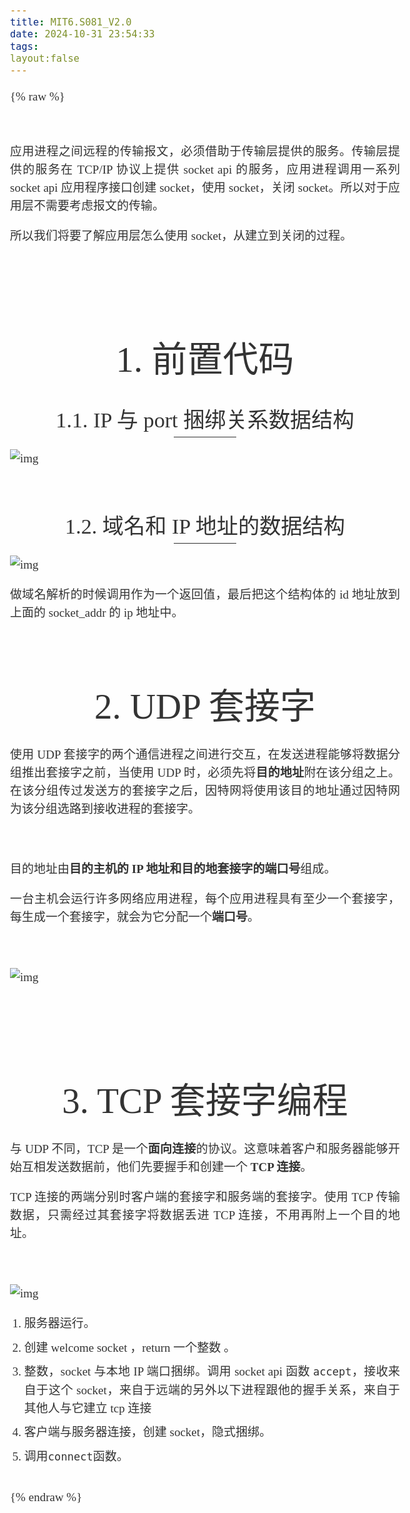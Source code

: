 ```yaml
---
title: MIT6.S081_V2.0
date: 2024-10-31 23:54:33
tags:
layout:false
---
```


{% raw %}

<!doctype html>
<html>
<head>
<meta charset='UTF-8'><meta name='viewport' content='width=device-width initial-scale=1'>

<style type='text/css'>html {overflow-x: initial !important;}:root { --bg-color:#ffffff; --text-color:#333333; --select-text-bg-color:#B5D6FC; --select-text-font-color:auto; --monospace:"Lucida Console",Consolas,"Courier",monospace; --title-bar-height:20px; }
.mac-os-11 { --title-bar-height:28px; }
html { font-size: 14px; background-color: var(--bg-color); color: var(--text-color); font-family: "Helvetica Neue", Helvetica, Arial, sans-serif; -webkit-font-smoothing: antialiased; }
h1, h2, h3, h4, h5 { white-space: pre-wrap; }
body { margin: 0px; padding: 0px; height: auto; inset: 0px; font-size: 1rem; line-height: 1.42857; overflow-x: hidden; background: inherit; }
iframe { margin: auto; }
a.url { word-break: break-all; }
a:active, a:hover { outline: 0px; }
.in-text-selection, ::selection { text-shadow: none; background: var(--select-text-bg-color); color: var(--select-text-font-color); }
#write { margin: 0px auto; height: auto; width: inherit; word-break: normal; overflow-wrap: break-word; position: relative; white-space: normal; overflow-x: visible; padding-top: 36px; }
#write.first-line-indent p { text-indent: 2em; }
#write.first-line-indent li p, #write.first-line-indent p * { text-indent: 0px; }
#write.first-line-indent li { margin-left: 2em; }
.for-image #write { padding-left: 8px; padding-right: 8px; }
body.typora-export { padding-left: 30px; padding-right: 30px; }
.typora-export .footnote-line, .typora-export li, .typora-export p { white-space: pre-wrap; }
.typora-export .task-list-item input { pointer-events: none; }
@media screen and (max-width: 500px) {
  body.typora-export { padding-left: 0px; padding-right: 0px; }
  #write { padding-left: 20px; padding-right: 20px; }
}
#write li > figure:last-child { margin-bottom: 0.5rem; }
#write ol, #write ul { position: relative; }
img { max-width: 100%; vertical-align: middle; image-orientation: from-image; }
button, input, select, textarea { color: inherit; font: inherit; }
input[type="checkbox"], input[type="radio"] { line-height: normal; padding: 0px; }
*, ::after, ::before { box-sizing: border-box; }
#write h1, #write h2, #write h3, #write h4, #write h5, #write h6, #write p, #write pre { width: inherit; }
#write h1, #write h2, #write h3, #write h4, #write h5, #write h6, #write p { position: relative; }
p { line-height: inherit; }
h1, h2, h3, h4, h5, h6 { break-after: avoid-page; break-inside: avoid; orphans: 4; }
p { orphans: 4; }
h1 { font-size: 2rem; }
h2 { font-size: 1.8rem; }
h3 { font-size: 1.6rem; }
h4 { font-size: 1.4rem; }
h5 { font-size: 1.2rem; }
h6 { font-size: 1rem; }
.md-math-block, .md-rawblock, h1, h2, h3, h4, h5, h6, p { margin-top: 1rem; margin-bottom: 1rem; }
.hidden { display: none; }
.md-blockmeta { color: rgb(204, 204, 204); font-weight: 700; font-style: italic; }
a { cursor: pointer; }
sup.md-footnote { padding: 2px 4px; background-color: rgba(238, 238, 238, 0.7); color: rgb(85, 85, 85); border-radius: 4px; cursor: pointer; }
sup.md-footnote a, sup.md-footnote a:hover { color: inherit; text-transform: inherit; text-decoration: inherit; }
#write input[type="checkbox"] { cursor: pointer; width: inherit; height: inherit; }
figure { overflow-x: auto; margin: 1.2em 0px; max-width: calc(100% + 16px); padding: 0px; }
figure > table { margin: 0px; }
thead, tr { break-inside: avoid; break-after: auto; }
thead { display: table-header-group; }
table { border-collapse: collapse; border-spacing: 0px; width: 100%; overflow: auto; break-inside: auto; text-align: left; }
table.md-table td { min-width: 32px; }
.CodeMirror-gutters { border-right: 0px; background-color: inherit; }
.CodeMirror-linenumber { user-select: none; }
.CodeMirror { text-align: left; }
.CodeMirror-placeholder { opacity: 0.3; }
.CodeMirror pre { padding: 0px 4px; }
.CodeMirror-lines { padding: 0px; }
div.hr:focus { cursor: none; }
#write pre { white-space: pre-wrap; }
#write.fences-no-line-wrapping pre { white-space: pre; }
#write pre.ty-contain-cm { white-space: normal; }
.CodeMirror-gutters { margin-right: 4px; }
.md-fences { font-size: 0.9rem; display: block; break-inside: avoid; text-align: left; overflow: visible; white-space: pre; background: inherit; position: relative !important; }
.md-fences-adv-panel { width: 100%; margin-top: 10px; text-align: center; padding-top: 0px; padding-bottom: 8px; overflow-x: auto; }
#write .md-fences.mock-cm { white-space: pre-wrap; }
.md-fences.md-fences-with-lineno { padding-left: 0px; }
#write.fences-no-line-wrapping .md-fences.mock-cm { white-space: pre; overflow-x: auto; }
.md-fences.mock-cm.md-fences-with-lineno { padding-left: 8px; }
.CodeMirror-line, twitterwidget { break-inside: avoid; }
svg { break-inside: avoid; }
.footnotes { opacity: 0.8; font-size: 0.9rem; margin-top: 1em; margin-bottom: 1em; }
.footnotes + .footnotes { margin-top: 0px; }
.md-reset { margin: 0px; padding: 0px; border: 0px; outline: 0px; vertical-align: top; background: 0px 0px; text-decoration: none; text-shadow: none; float: none; position: static; width: auto; height: auto; white-space: nowrap; cursor: inherit; -webkit-tap-highlight-color: transparent; line-height: normal; font-weight: 400; text-align: left; box-sizing: content-box; direction: ltr; }
li div { padding-top: 0px; }
blockquote { margin: 1rem 0px; }
li .mathjax-block, li p { margin: 0.5rem 0px; }
li blockquote { margin: 1rem 0px; }
li { margin: 0px; position: relative; }
blockquote > :last-child { margin-bottom: 0px; }
blockquote > :first-child, li > :first-child { margin-top: 0px; }
.footnotes-area { color: rgb(136, 136, 136); margin-top: 0.714rem; padding-bottom: 0.143rem; white-space: normal; }
#write .footnote-line { white-space: pre-wrap; }
@media print {
  body, html { border: 1px solid transparent; height: 99%; break-after: avoid; break-before: avoid; font-variant-ligatures: no-common-ligatures; }
  #write { margin-top: 0px; border-color: transparent !important; padding-top: 0px !important; padding-bottom: 0px !important; }
  .typora-export * { -webkit-print-color-adjust: exact; }
  .typora-export #write { break-after: avoid; }
  .typora-export #write::after { height: 0px; }
  .is-mac table { break-inside: avoid; }
  #write > p:nth-child(1) { margin-top: 0px; }
  .typora-export-show-outline .typora-export-sidebar { display: none; }
  figure { overflow-x: visible; }
}
.footnote-line { margin-top: 0.714em; font-size: 0.7em; }
a img, img a { cursor: pointer; }
pre.md-meta-block { font-size: 0.8rem; min-height: 0.8rem; white-space: pre-wrap; background: rgb(204, 204, 204); display: block; overflow-x: hidden; }
p > .md-image:only-child:not(.md-img-error) img, p > img:only-child { display: block; margin: auto; }
#write.first-line-indent p > .md-image:only-child:not(.md-img-error) img { left: -2em; position: relative; }
p > .md-image:only-child { display: inline-block; width: 100%; }
#write .MathJax_Display { margin: 0.8em 0px 0px; }
.md-math-block { width: 100%; }
.md-math-block:not(:empty)::after { display: none; }
.MathJax_ref { fill: currentcolor; }
[contenteditable="true"]:active, [contenteditable="true"]:focus, [contenteditable="false"]:active, [contenteditable="false"]:focus { outline: 0px; box-shadow: none; }
.md-task-list-item { position: relative; list-style-type: none; }
.task-list-item.md-task-list-item { padding-left: 0px; }
.md-task-list-item > input { position: absolute; top: 0px; left: 0px; margin-left: -1.2em; margin-top: calc(1em - 10px); border: none; }
.math { font-size: 1rem; }
.md-toc { min-height: 3.58rem; position: relative; font-size: 0.9rem; border-radius: 10px; }
.md-toc-content { position: relative; margin-left: 0px; }
.md-toc-content::after, .md-toc::after { display: none; }
.md-toc-item { display: block; color: rgb(65, 131, 196); }
.md-toc-item a { text-decoration: none; }
.md-toc-inner:hover { text-decoration: underline; }
.md-toc-inner { display: inline-block; cursor: pointer; }
.md-toc-h1 .md-toc-inner { margin-left: 0px; font-weight: 700; }
.md-toc-h2 .md-toc-inner { margin-left: 2em; }
.md-toc-h3 .md-toc-inner { margin-left: 4em; }
.md-toc-h4 .md-toc-inner { margin-left: 6em; }
.md-toc-h5 .md-toc-inner { margin-left: 8em; }
.md-toc-h6 .md-toc-inner { margin-left: 10em; }
@media screen and (max-width: 48em) {
  .md-toc-h3 .md-toc-inner { margin-left: 3.5em; }
  .md-toc-h4 .md-toc-inner { margin-left: 5em; }
  .md-toc-h5 .md-toc-inner { margin-left: 6.5em; }
  .md-toc-h6 .md-toc-inner { margin-left: 8em; }
}
a.md-toc-inner { font-size: inherit; font-style: inherit; font-weight: inherit; line-height: inherit; }
.footnote-line a:not(.reversefootnote) { color: inherit; }
.reversefootnote { font-family: ui-monospace, sans-serif; }
.md-attr { display: none; }
.md-fn-count::after { content: "."; }
code, pre, samp, tt { font-family: var(--monospace); }
kbd { margin: 0px 0.1em; padding: 0.1em 0.6em; font-size: 0.8em; color: rgb(36, 39, 41); background: rgb(255, 255, 255); border: 1px solid rgb(173, 179, 185); border-radius: 3px; box-shadow: rgba(12, 13, 14, 0.2) 0px 1px 0px, rgb(255, 255, 255) 0px 0px 0px 2px inset; white-space: nowrap; vertical-align: middle; }
.md-comment { color: rgb(162, 127, 3); opacity: 0.6; font-family: var(--monospace); }
code { text-align: left; vertical-align: initial; }
a.md-print-anchor { white-space: pre !important; border-width: initial !important; border-style: none !important; border-color: initial !important; display: inline-block !important; position: absolute !important; width: 1px !important; right: 0px !important; outline: 0px !important; background: 0px 0px !important; text-decoration: initial !important; text-shadow: initial !important; }
.os-windows.monocolor-emoji .md-emoji { font-family: "Segoe UI Symbol", sans-serif; }
.md-diagram-panel > svg { max-width: 100%; }
[lang="flow"] svg, [lang="mermaid"] svg { max-width: 100%; height: auto; }
[lang="mermaid"] .node text { font-size: 1rem; }
table tr th { border-bottom: 0px; }
video { max-width: 100%; display: block; margin: 0px auto; }
iframe { max-width: 100%; width: 100%; border: none; }
.highlight td, .highlight tr { border: 0px; }
mark { background: rgb(255, 255, 0); color: rgb(0, 0, 0); }
.md-html-inline .md-plain, .md-html-inline strong, mark .md-inline-math, mark strong { color: inherit; }
.md-expand mark .md-meta { opacity: 0.3 !important; }
mark .md-meta { color: rgb(0, 0, 0); }
@media print {
  .typora-export h1, .typora-export h2, .typora-export h3, .typora-export h4, .typora-export h5, .typora-export h6 { break-inside: avoid; }
}
.md-diagram-panel .messageText { stroke: none !important; }
.md-diagram-panel .start-state { fill: var(--node-fill); }
.md-diagram-panel .edgeLabel rect { opacity: 1 !important; }
.md-fences.md-fences-math { font-size: 1em; }
.md-fences-advanced:not(.md-focus) { padding: 0px; white-space: nowrap; border: 0px; }
.md-fences-advanced:not(.md-focus) { background: inherit; }
.typora-export-show-outline .typora-export-content { max-width: 1440px; margin: auto; display: flex; flex-direction: row; }
.typora-export-sidebar { width: 300px; font-size: 0.8rem; margin-top: 80px; margin-right: 18px; }
.typora-export-show-outline #write { --webkit-flex:2; flex: 2 1 0%; }
.typora-export-sidebar .outline-content { position: fixed; top: 0px; max-height: 100%; overflow: hidden auto; padding-bottom: 30px; padding-top: 60px; width: 300px; }
@media screen and (max-width: 1024px) {
  .typora-export-sidebar, .typora-export-sidebar .outline-content { width: 240px; }
}
@media screen and (max-width: 800px) {
  .typora-export-sidebar { display: none; }
}
.outline-content li, .outline-content ul { margin-left: 0px; margin-right: 0px; padding-left: 0px; padding-right: 0px; list-style: none; overflow-wrap: anywhere; }
.outline-content ul { margin-top: 0px; margin-bottom: 0px; }
.outline-content strong { font-weight: 400; }
.outline-expander { width: 1rem; height: 1.42857rem; position: relative; display: table-cell; vertical-align: middle; cursor: pointer; padding-left: 4px; }
.outline-expander::before { content: ""; position: relative; font-family: Ionicons; display: inline-block; font-size: 8px; vertical-align: middle; }
.outline-item { padding-top: 3px; padding-bottom: 3px; cursor: pointer; }
.outline-expander:hover::before { content: ""; }
.outline-h1 > .outline-item { padding-left: 0px; }
.outline-h2 > .outline-item { padding-left: 1em; }
.outline-h3 > .outline-item { padding-left: 2em; }
.outline-h4 > .outline-item { padding-left: 3em; }
.outline-h5 > .outline-item { padding-left: 4em; }
.outline-h6 > .outline-item { padding-left: 5em; }
.outline-label { cursor: pointer; display: table-cell; vertical-align: middle; text-decoration: none; color: inherit; }
.outline-label:hover { text-decoration: underline; }
.outline-item:hover { border-color: rgb(245, 245, 245); background-color: var(--item-hover-bg-color); }
.outline-item:hover { margin-left: -28px; margin-right: -28px; border-left: 28px solid transparent; border-right: 28px solid transparent; }
.outline-item-single .outline-expander::before, .outline-item-single .outline-expander:hover::before { display: none; }
.outline-item-open > .outline-item > .outline-expander::before { content: ""; }
.outline-children { display: none; }
.info-panel-tab-wrapper { display: none; }
.outline-item-open > .outline-children { display: block; }
.typora-export .outline-item { padding-top: 1px; padding-bottom: 1px; }
.typora-export .outline-item:hover { margin-right: -8px; border-right: 8px solid transparent; }
.typora-export .outline-expander::before { content: "+"; font-family: inherit; top: -1px; }
.typora-export .outline-expander:hover::before, .typora-export .outline-item-open > .outline-item > .outline-expander::before { content: "−"; }
.typora-export-collapse-outline .outline-children { display: none; }
.typora-export-collapse-outline .outline-item-open > .outline-children, .typora-export-no-collapse-outline .outline-children { display: block; }
.typora-export-no-collapse-outline .outline-expander::before { content: "" !important; }
.typora-export-show-outline .outline-item-active > .outline-item .outline-label { font-weight: 700; }
.md-inline-math-container mjx-container { zoom: 0.95; }
mjx-container { break-inside: avoid; }


html {
    font-size: 19px;
}

html, body {
    margin: auto;
    background: #fefefe;
    -webkit-font-smoothing: antialiased;
}
body {
    font-family: "Vollkorn", Palatino, Times;
    color: #333;
    line-height: 1.4;
    text-align: justify;
}

#write {
    max-width: 960px;
    margin: 0 auto;
    margin-bottom: 2em;
    line-height: 1.53;
    padding-top: 40px;
}

@media only screen and (min-width: 1400px) {
    #write {
        max-width: 1100px;
    }
}

@media print {
    html {
        font-size: 13px;
    }
}

/* Typography
-------------------------------------------------------- */

#write>h1:first-child,
h1 {
    margin-top: 1.6em;
    font-weight: normal;
}

h1 {
    font-size:3em;
}

h2 {
    margin-top:2em;
    font-weight: normal;
}

h3 {
    font-weight: normal;
    font-style: italic;
    margin-top: 3em;
}

h1, 
h2, 
h3{
    text-align: center;
}

h2:after{
    border-bottom: 1px solid #2f2f2f;
    content: '';
    width: 100px;
    display: block;
    margin: 0 auto;
    height: 1px;
}

h1+h2, h2+h3 {
    margin-top: 0.83em;
}

p,
.mathjax-block {
    margin-top: 0;
    -webkit-hypens: auto;
    -moz-hypens: auto;
    hyphens: auto;
}
ul {
    list-style: square;
    padding-left: 1.2em;
}
ol {
    padding-left: 1.2em;
}

@media print {
    ol {
        padding-left: 40px;
    }
}

blockquote {
    margin-left: 1em;
    padding-left: 1em;
    border-left: 1px solid #ddd;
}
code,
pre {
    font-family: "Consolas", "Menlo", "Monaco", monospace, serif;
    font-size: .9em;
    background: white;
}
.md-fences{
    margin-left: 1em;
    padding-left: 1em;
    border: 1px solid #ddd;
    padding-bottom: 8px;
    padding-top: 6px;
    margin-bottom: 1.5em;
}

a {
    color: #2484c1;
    text-decoration: none;
}
a:hover {
    text-decoration: underline;
}
a img {
    border: none;
}
h1 a,
h1 a:hover {
    color: #333;
    text-decoration: none;
}
hr {
    color: #ddd;
    height: 1px;
    margin: 2em 0;
    border-top: solid 1px #ddd;
    border-bottom: none;
    border-left: 0;
    border-right: 0;
}
.ty-table-edit {
    background: #ededed;
    padding-top: 4px;
}
table {
    margin-bottom: 1.333333rem
}
table th,
table td {
    padding: 8px;
    line-height: 1.333333rem;
    vertical-align: top;
    border-top: 1px solid #ddd
}
table th {
    font-weight: bold
}
table thead th {
    vertical-align: bottom
}
table caption+thead tr:first-child th,
table caption+thead tr:first-child td,
table colgroup+thead tr:first-child th,
table colgroup+thead tr:first-child td,
table thead:first-child tr:first-child th,
table thead:first-child tr:first-child td {
    border-top: 0
}
table tbody+tbody {
    border-top: 2px solid #ddd
}

.task-list{
    padding:0;
}

.md-task-list-item {
    padding-left: 1.6rem;
}

.md-task-list-item > input:before {
    content: '\221A';
    display: inline-block;
    width: 1.33333333rem;
    height: 1.6rem;
    vertical-align: middle;
    text-align: center;
    color: #ddd;
    background-color: #fefefe;
}

.md-task-list-item > input:checked:before,
.md-task-list-item > input[checked]:before{
    color: inherit;
}
.md-tag {
    color: inherit;
    font: inherit;
}
#write pre.md-meta-block {
    min-height: 35px;
    padding: 0.5em 1em;
}
#write pre.md-meta-block {
    white-space: pre;
    background: #f8f8f8;
    border: 0px;
    color: #999;
    
    width: 100vw;
    max-width: calc(100% + 60px);
    margin-left: -30px;
    border-left: 30px #f8f8f8 solid;
    border-right: 30px #f8f8f8 solid;

​    margin-bottom: 2em;
​    margin-top: -1.3333333333333rem;
​    padding-top: 26px;
​    padding-bottom: 10px;
​    line-height: 1.8em;
​    font-size: 0.9em;
​    font-size: 0.76em;
​    padding-left: 0;
}
.md-img-error.md-image>.md-meta{
​    vertical-align: bottom;
}
#write>h5.md-focus:before {
​    top: 2px;
}

.md-toc {
    margin-top: 40px;
}

.md-toc-content {
    padding-bottom: 20px;
}

.outline-expander:before {
    color: inherit;
    font-size: 14px;
    top: auto;
    content: "\f0da";
    font-family: FontAwesome;
}

.outline-expander:hover:before,
.outline-item-open>.outline-item>.outline-expander:before {
    content: "\f0d7";
}

/** source code mode */
#typora-source {
    font-family: Courier, monospace;
    color: #6A6A6A;
}

.html-for-mac #typora-sidebar {
    -webkit-box-shadow: 0 6px 12px rgba(0, 0, 0, .175);
    box-shadow: 0 6px 12px rgba(0, 0, 0, .175);
}

.cm-s-typora-default .cm-header, 
.cm-s-typora-default .cm-property,
.CodeMirror.cm-s-typora-default div.CodeMirror-cursor {
    color: #428bca;
}

.cm-s-typora-default .cm-atom, .cm-s-typora-default .cm-number {
    color: #777777;
}

.typora-node .file-list-item-parent-loc, 
.typora-node .file-list-item-time, 
.typora-node .file-list-item-summary {
    font-family: arial, sans-serif;
}

.md-task-list-item>input {
    margin-left: -1.3em;
    margin-top: calc(1rem - 12px);
}

.md-mathjax-midline {
    background: #fafafa;
}

.md-fences .code-tooltip {
    bottom: -2em !important;
}

.dropdown-menu .divider {
    border-color: #e5e5e5;
}


</style><title>1</title>
</head>
<body class='typora-export os-windows'><div class='typora-export-content'>
<div id='write'  class=''><p><span>应用进程之间远程的传输报文，必须借助于传输层提供的服务。传输层提供的服务在 TCP/IP 协议上提供 socket api 的服务，应用进程调用一系列 socket api 应用程序接口创建 socket，使用 socket，关闭 socket。所以对于应用层不需要考虑报文的传输。</span></p><p><span>所以我们将要了解应用层怎么使用 socket，从建立到关闭的过程。</span></p><p>&nbsp;</p><h1 id='1-前置代码'><span>1. 前置代码</span></h1><h2 id='11-ip-与-port-捆绑关系数据结构'><span>1.1. IP 与 port 捆绑关系数据结构</span></h2><p><img src="https://cdn.nlark.com/yuque/0/2024/jpeg/40540759/1714913271362-0aa0db1a-d117-4ed1-bae8-a3b430df4657.jpeg" referrerpolicy="no-referrer" alt="img"></p><h2 id='12-域名和-ip-地址的数据结构'><span>1.2. 域名和 IP 地址的数据结构</span></h2><p><img src="https://cdn.nlark.com/yuque/0/2024/jpeg/40540759/1714914055166-a116bd1b-8d52-4fae-83c4-c57adfb50552.jpeg" referrerpolicy="no-referrer" alt="img"></p><p><span>做域名解析的时候调用作为一个返回值，最后把这个结构体的 id 地址放到上面的 socket_addr 的 ip 地址中。</span></p><h1 id='2-udp-套接字'><span>2. UDP 套接字</span></h1><p><span>使用 UDP 套接字的两个通信进程之间进行交互，在发送进程能够将数据分组推出套接字之前，当使用 UDP 时，必须先将</span><strong><span>目的地址</span></strong><span>附在该分组之上。在该分组传过发送方的套接字之后，因特网将使用该目的地址通过因特网为该分组选路到接收进程的套接字。</span></p><p>&nbsp;</p><p><span>目的地址由</span><strong><span>目的主机的 IP 地址和目的地套接字的端口号</span></strong><span>组成。</span></p><p><span>一台主机会运行许多网络应用进程，每个应用进程具有至少一个套接字，每生成一个套接字，就会为它分配一个</span><strong><span>端口号</span></strong><span>。</span></p><p>&nbsp;</p><p><img src="https://cdn.nlark.com/yuque/0/2024/jpeg/40540759/1714910319230-fa763446-96b1-456b-a293-f7672b035a14.jpeg" referrerpolicy="no-referrer" alt="img"></p><p>&nbsp;</p><h1 id='3-tcp-套接字编程'><span>3. TCP 套接字编程</span></h1><p><span>与 UDP 不同，TCP 是一个</span><strong><span>面向连接</span></strong><span>的协议。这意味着客户和服务器能够开始互相发送数据前，他们先要握手和创建一个 </span><strong><span>TCP 连接</span></strong><span>。</span></p><p><span>TCP 连接的两端分别时客户端的套接字和服务端的套接字。使用 TCP 传输数据，只需经过其套接字将数据丢进 TCP 连接，不用再附上一个目的地址。</span></p><p>&nbsp;</p><p><img src="https://cdn.nlark.com/yuque/0/2024/png/40540759/1714912170694-2e9bab41-ac06-48d7-bb05-c17466c595ec.png" referrerpolicy="no-referrer" alt="img"></p><ol><li><p><span>服务器运行。</span></p></li><li><p><span>创建 welcome socket ，return 一个整数 。</span></p></li><li><p><span>整数，socket 与本地 IP 端口捆绑。调用 socket api 函数 </span><code>accept</code><span>，接收来自于这个 socket，来自于远端的另外以下进程跟他的握手关系，来自于其他人与它建立 tcp 连接</span></p></li><li><p><span>客户端与服务器连接，创建 socket，隐式捆绑。</span></p></li><li><p><span>调用</span><code>connect</code><span>函数。</span></p></li></ol></div></div>
</body>
</html>

{% endraw %}

